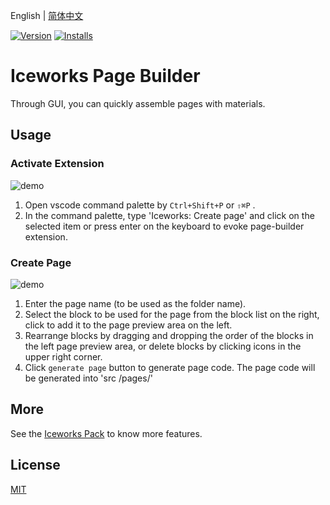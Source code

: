 English | [简体中文](./README.md)

[![Version](https://vsmarketplacebadge.apphb.com/version/iceworks-team.iceworks-page-builder.svg)](https://marketplace.visualstudio.com/items?itemName=iceworks-team.iceworks-page-builder)
[![Installs](https://vsmarketplacebadge.apphb.com/installs-short/iceworks-team.iceworks-page-builder.svg)](https://marketplace.visualstudio.com/items?itemName=iceworks-team.iceworks-page-builder)

# Iceworks Page Builder

Through GUI, you can quickly assemble pages with materials.

## Usage

### Activate Extension

![demo](https://user-images.githubusercontent.com/56879942/88197953-bf3e6a00-cc75-11ea-81c2-b75a55d649bd.gif)

1. Open vscode command palette  by `Ctrl+Shift+P` or `⇧⌘P` .
2. In the command palette, type 'Iceworks: Create page' and click on the selected item or press enter on the keyboard to evoke page-builder extension.

### Create Page

![demo](https://user-images.githubusercontent.com/56879942/88197942-bb124c80-cc75-11ea-8caa-68fe2dc4cbc3.gif)

1. Enter the page name (to be used as the folder name).
2. Select the block to be used for the page from the block list on the right, click to add it to the page preview area on the left.
3. Rearrange blocks by dragging and dropping the order of the blocks in the left page preview area, or delete blocks by clicking icons in the upper right corner.
4. Click `generate page` button to generate page code. The page code will be generated into 'src /pages/'

## More

See the [Iceworks Pack](https://marketplace.visualstudio.com/items?itemName=iceworks-team.iceworks) to know more features.

## License

[MIT](https://github.com/ice-lab/iceworks/blob/master/LICENSE)
